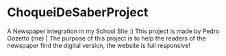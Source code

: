 # ChoqueiDeSaberProject
A Newspaper integration in my School Site :)
This project is made by Pedro Gozetto (me) | The purpose of this project is to help the readers of the newspaper find the digital version, the website is full responsive!
